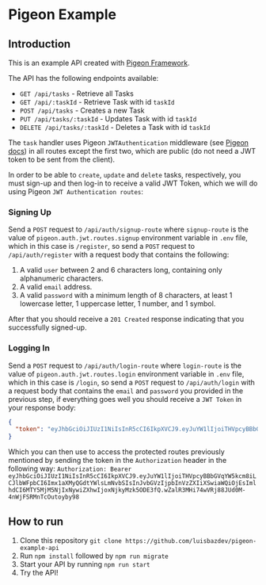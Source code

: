 # Pigeon Example

## Introduction

This is an example API created with [Pigeon Framework](https://github.com/luisbazdev/pigeon-framework).

The API has the following endpoints available:

* `GET /api/tasks` - Retrieve all Tasks
* `GET /api/:taskId` - Retrieve Task with id `taskId`
* `POST /api/tasks` - Creates a new Task
* `PUT /api/tasks/:taskId` - Updates Task with id `taskId`
* `DELETE /api/tasks/:taskId` - Deletes a Task with id `taskId`

The `task` handler uses Pigeon `JWTAuthentication` middleware (see [Pigeon docs](https://github.com/luisbazdev/pigeon-framework#authentication)) in all routes except the first two, which are public (do not need a JWT token to be sent from the client).

In order to be able to `create`, `update` and `delete` tasks, respectively, you must sign-up and then log-in to receive a valid JWT Token, which we will do using Pigeon `JWT Authentication routes`:

### Signing Up

Send a `POST` request to `/api/auth/signup-route` where `signup-route` is the value of `pigeon.auth.jwt.routes.signup` environment variable in `.env` file, which in this case is `/register`, so send a `POST` request to `/api/auth/register` with a request body that contains the following:

1. A valid `user` between 2 and 6 characters long, containing only alphanumeric characters. 
2. A valid `email` address.
3. A valid `password` with a minimum length of 8 characters, at least 1 lowercase letter, 1 uppercase letter, 1 number, and 1 symbol.

After that you should receive a `201 Created` response indicating that you successfully signed-up.

### Logging In

Send a `POST` request to `/api/auth/login-route` where `login-route` is the value of `pigeon.auth.jwt.routes.login` environment variable in `.env` file, which in this case is `/login`, so send a `POST` request to `/api/auth/login` with a request body that contains the `email` and `password` you provided in the previous step, if everything goes well you should receive a `JWT Token` in your response body:

```json
{
  "token": "eyJhbGciOiJIUzI1NiIsInR5cCI6IkpXVCJ9.eyJuYW1lIjoiTHVpcyBBbGVqYW5kcm8iLCJlbWFpbCI6Imx1aXMyQGdtYWlsLmNvbSIsInJvbGVzIjpbInVzZXIiXSwiaWQiOjEsImlhdCI6MTY5MjM5NjIxNywiZXhwIjoxNjkyMzk5ODE3fQ.wZalR3MHi74wVRj88JUd0M-4nWjFSRMnTcOutoyby98"
}
```

Which you can then use to access the protected routes previously mentioned by sending the token in the `Authorization` header in the following way: `Authorization: Bearer eyJhbGciOiJIUzI1NiIsInR5cCI6IkpXVCJ9.eyJuYW1lIjoiTHVpcyBBbGVqYW5kcm8iLCJlbWFpbCI6Imx1aXMyQGdtYWlsLmNvbSIsInJvbGVzIjpbInVzZXIiXSwiaWQiOjEsImlhdCI6MTY5MjM5NjIxNywiZXhwIjoxNjkyMzk5ODE3fQ.wZalR3MHi74wVRj88JUd0M-4nWjFSRMnTcOutoyby98`

## How to run

1. Clone this repository `git clone https://github.com/luisbazdev/pigeon-example-api`
2. Run `npm install` followed by `npm run migrate`
3. Start your API by running `npm run start`
4. Try the API!